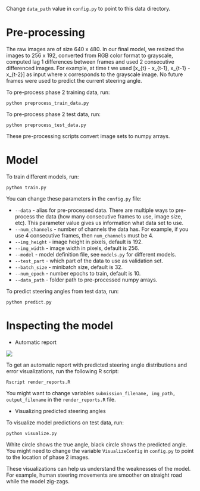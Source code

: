 Change `data_path` value in `config.py` to point to this data directory.

# Pre-processing

The raw images are of size 640 x 480. In our final model, we resized the images to 256 x 192, converted from RGB color format to grayscale, 
computed lag 1 differences between frames and used 2 consecutive differenced images.
For example, at time t we used [x_{t} - x_{t-1}, x_{t-1} - x_{t-2}] as input where x corresponds to the grayscale image. 
No future frames were used to predict the current steering angle.

To pre-process phase 2 training data, run:

```
python preprocess_train_data.py
```

To pre-process phase 2 test data, run:

```
python preprocess_test_data.py
```

These pre-processing scripts convert image sets to numpy arrays.

# Model
To train different models, run:

```
python train.py
```

You can change these parameters in the `config.py` file:

* `--data` - alias for pre-processed data. There are multiple ways to pre-process the data (how many consecutive frames to use, image size, etc).
This parameter value gives us information what data set to use.
* `--num_channels` - number of channels the data has. For example, if you use 4 consecutive frames, then `num_channels` must be 4.
* `--img_height` - image height in pixels, default is 192.
* `--img_width` - image width in pixels, default is 256.
* `--model` - model definition file, see `models.py` for different models.
* `--test_part` - which part of the data to use as validation set.
* `--batch_size` - minibatch size, default is 32.
* `--num_epoch` - number epochs to train, default is 10.
* `--data_path` - folder path to pre-processed numpy arrays.

To predict steering angles from test data, run:

```
python predict.py
```


# Inspecting the model

* Automatic report

![](assets/report.png)

To get an automatic report with predicted steering angle distributions and error visualizations, run the following R script:

```
Rscript render_reports.R
```
You might want to change variables `submission_filename, img_path, output_filename` in the `render_reports.R` file.

* Visualizing predicted steering angles

To visualize model predictions on test data, run:

```
python visualize.py
```

White circle shows the true angle, black circle shows the predicted angle.
You might need to change the variable `VisualizeConfig` in `config.py` to point to the location of phase 2 images.

These visualizations can help us understand the weaknesses of the model.
For example, human steering movements are smoother on straight road while the model zig-zags.
